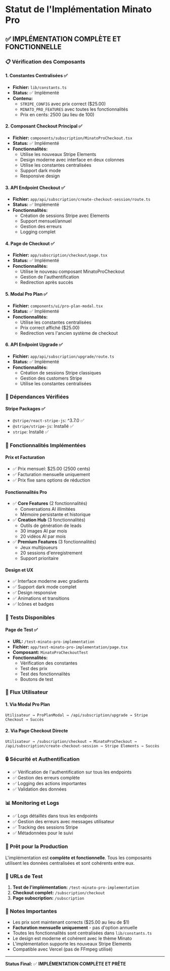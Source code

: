 # Statut de l'Implémentation Minato Pro

## ✅ **IMPLÉMENTATION COMPLÈTE ET FONCTIONNELLE**

### **📋 Vérification des Composants**

#### **1. Constantes Centralisées** ✅
- **Fichier:** `lib/constants.ts`
- **Status:** ✅ Implémenté
- **Contenu:**
  - `STRIPE_CONFIG` avec prix correct ($25.00)
  - `MINATO_PRO_FEATURES` avec toutes les fonctionnalités
  - Prix en cents: 2500 (au lieu de 100)

#### **2. Composant Checkout Principal** ✅
- **Fichier:** `components/subscription/MinatoProCheckout.tsx`
- **Status:** ✅ Implémenté
- **Fonctionnalités:**
  - Utilise les nouveaux Stripe Elements
  - Design moderne avec interface en deux colonnes
  - Utilise les constantes centralisées
  - Support dark mode
  - Responsive design

#### **3. API Endpoint Checkout** ✅
- **Fichier:** `app/api/subscription/create-checkout-session/route.ts`
- **Status:** ✅ Implémenté
- **Fonctionnalités:**
  - Création de sessions Stripe avec Elements
  - Support mensuel/annuel
  - Gestion des erreurs
  - Logging complet

#### **4. Page de Checkout** ✅
- **Fichier:** `app/subscription/checkout/page.tsx`
- **Status:** ✅ Implémenté
- **Fonctionnalités:**
  - Utilise le nouveau composant MinatoProCheckout
  - Gestion de l'authentification
  - Redirection après succès

#### **5. Modal Pro Plan** ✅
- **Fichier:** `components/ui/pro-plan-modal.tsx`
- **Status:** ✅ Implémenté
- **Fonctionnalités:**
  - Utilise les constantes centralisées
  - Prix correct affiché ($25.00)
  - Redirection vers l'ancien système de checkout

#### **6. API Endpoint Upgrade** ✅
- **Fichier:** `app/api/subscription/upgrade/route.ts`
- **Status:** ✅ Implémenté
- **Fonctionnalités:**
  - Création de sessions Stripe classiques
  - Gestion des customers Stripe
  - Utilise les constantes centralisées

### **🔧 Dépendances Vérifiées**

#### **Stripe Packages** ✅
- `@stripe/react-stripe-js`: ^3.7.0 ✅
- `@stripe/stripe-js`: Installé ✅
- `stripe`: Installé ✅

### **🎯 Fonctionnalités Implémentées**

#### **Prix et Facturation**
- ✅ Prix mensuel: $25.00 (2500 cents)
- ✅ Facturation mensuelle uniquement
- ✅ Prix fixe sans options de réduction

#### **Fonctionnalités Pro**
- ✅ **Core Features** (2 fonctionnalités)
  - Conversations AI illimitées
  - Mémoire persistante et historique
- ✅ **Creation Hub** (3 fonctionnalités)
  - Outils de génération de leads
  - 30 images AI par mois
  - 20 vidéos AI par mois
- ✅ **Premium Features** (3 fonctionnalités)
  - Jeux multijoueurs
  - 20 sessions d'enregistrement
  - Support prioritaire

#### **Design et UX**
- ✅ Interface moderne avec gradients
- ✅ Support dark mode complet
- ✅ Design responsive
- ✅ Animations et transitions
- ✅ Icônes et badges

### **🧪 Tests Disponibles**

#### **Page de Test** ✅
- **URL:** `/test-minato-pro-implementation`
- **Fichier:** `app/test-minato-pro-implementation/page.tsx`
- **Composant:** `MinatoProCheckoutTest`
- **Fonctionnalités:**
  - Vérification des constantes
  - Test des prix
  - Test des fonctionnalités
  - Boutons de test

### **📱 Flux Utilisateur**

#### **1. Via Modal Pro Plan**
```
Utilisateur → ProPlanModal → /api/subscription/upgrade → Stripe Checkout → Succès
```

#### **2. Via Page Checkout Directe**
```
Utilisateur → /subscription/checkout → MinatoProCheckout → /api/subscription/create-checkout-session → Stripe Elements → Succès
```

### **🔒 Sécurité et Authentification**

- ✅ Vérification de l'authentification sur tous les endpoints
- ✅ Gestion des erreurs complète
- ✅ Logging des actions importantes
- ✅ Validation des données

### **📊 Monitoring et Logs**

- ✅ Logs détaillés dans tous les endpoints
- ✅ Gestion des erreurs avec messages utilisateur
- ✅ Tracking des sessions Stripe
- ✅ Métadonnées pour le suivi

### **🚀 Prêt pour la Production**

L'implémentation est **complète et fonctionnelle**. Tous les composants utilisent les données centralisées et sont cohérents entre eux.

### **🔗 URLs de Test**

1. **Test de l'implémentation:** `/test-minato-pro-implementation`
2. **Checkout complet:** `/subscription/checkout`
3. **Page subscription:** `/subscription`

### **📝 Notes Importantes**

- Les prix sont maintenant corrects ($25.00 au lieu de $1)
- **Facturation mensuelle uniquement** - pas d'option annuelle
- Toutes les fonctionnalités sont centralisées dans `lib/constants.ts`
- Le design est moderne et cohérent avec le thème Minato
- L'implémentation supporte les nouveaux Stripe Elements
- Compatible avec Vercel (pas de FFmpeg utilisé)

---

**Status Final:** ✅ **IMPLÉMENTATION COMPLÈTE ET PRÊTE** 